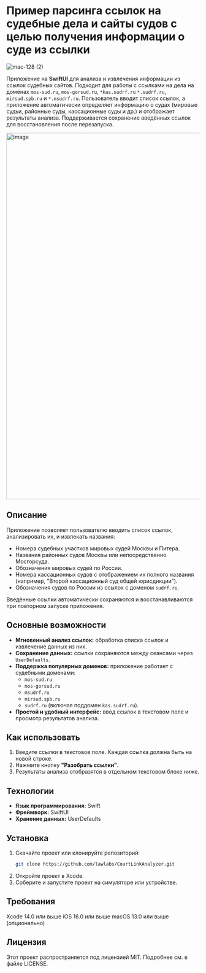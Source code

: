 # Пример парсинга ссылок на судебные дела и сайты судов с целью получения информации о суде из ссылки 

![mac-128 (2)](https://github.com/user-attachments/assets/443de922-3b72-4614-9b21-a94fc2931524)

Приложение на **SwiftUI** для анализа и извлечения информации из ссылок судебных сайтов. Подходит для работы с ссылками на дела на доменах `mos-sud.ru`, `mos-gorsud.ru`, `*kas.sudrf.ru` `*.sudrf.ru`, `mirsud.spb.ru` и `*.msudrf.ru`. Пользователь вводит список ссылок, а приложение автоматически определяет информацию о судах (мировые судьи, районные суды, кассационные суды и др.) и отображает результаты анализа. Поддерживается сохранение введённых ссылок для восстановления после перезапуска.

<img width="955" alt="image" src="https://github.com/user-attachments/assets/62ee7e67-0beb-4135-881d-f15e35cff4da">

## Описание

Приложение позволяет пользователю вводить список ссылок, анализировать их, и извлекать названия:
- Номера судебных участков мировых судей Москвы и Питера. 
- Названия районных судов Москвы или непосредственно Мосгорсуда.
- Обозначения мировых судей по России.
- Номера кассационных судов с отображением их полного названия (например, "Второй кассационный суд общей юрисдикции").
- Обозначения судов по России из ссылок с доменом `sudrf.ru`.

Введённые ссылки автоматически сохраняются и восстанавливаются при повторном запуске приложения.

## Основные возможности

- **Мгновенный анализ ссылок:** обработка списка ссылок и извлечение данных из них.
- **Сохранение данных:** ссылки сохраняются между сеансами через `UserDefaults`.
- **Поддержка популярных доменов:** приложение работает с судебными доменами:
  - `mos-sud.ru`
  - `mos-gorsud.ru`
  - `msudrf.ru`
  - `mirsud.spb.ru`
  - `sudrf.ru` (включая поддомен `kas.sudrf.ru`).
- **Простой и удобный интерфейс:** ввод ссылок в текстовом поле и просмотр результатов анализа.

## Как использовать

1. Введите ссылки в текстовое поле. Каждая ссылка должна быть на новой строке.
2. Нажмите кнопку **"Разобрать ссылки"**.
3. Результаты анализа отобразятся в отдельном текстовом блоке ниже.

## Технологии

- **Язык программирования:** Swift
- **Фреймворк:** SwiftUI
- **Хранение данных:** UserDefaults

## Установка

1. Скачайте проект или клонируйте репозиторий:
   ```bash
   git clone https://github.com/lawlabs/CourtLinkAnalyzer.git
2. Откройте проект в Xcode.
3. Соберите и запустите проект на симуляторе или устройстве.

## Требования

Xcode 14.0 или выше
iOS 16.0 или выше
macOS 13.0 или выше (опционально)

## Лицензия

Этот проект распространяется под лицензией MIT. Подробнее см. в файле LICENSE.

